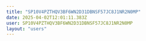 ```yaml
---
title: "SP10V4PZTHQV3BF6WN2D31DBNSF57JC8J1NR2N0MP"
date: 2025-04-02T12:01:11.383Z
user: SP10V4PZTHQV3BF6WN2D31DBNSF57JC8J1NR2N0MP
layout: "users"
---
```

    